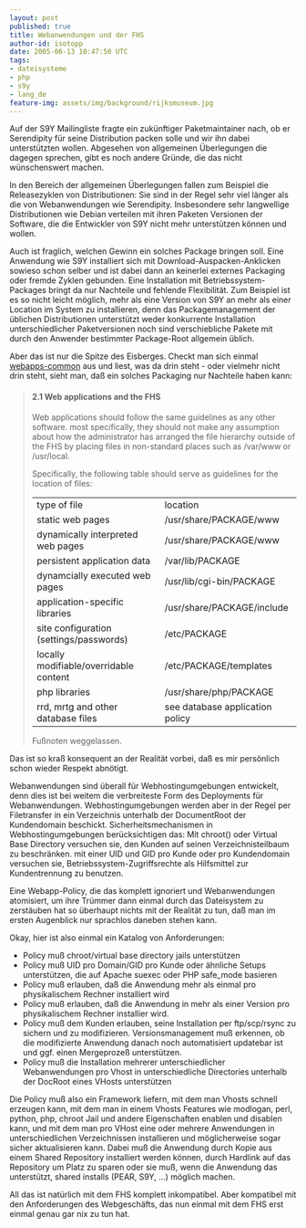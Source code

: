 ```yaml
---
layout: post
published: true
title: Webanwendungen und der FHS
author-id: isotopp
date: 2005-06-13 10:47:50 UTC
tags:
- dateisysteme
- php
- s9y
- lang_de
feature-img: assets/img/background/rijksmuseum.jpg
---
```

Auf der S9Y Mailingliste fragte ein zukünftiger Paketmaintainer nach, ob er Serendipity für seine Distribution packen solle und wir ihn dabei unterstützten wollen. Abgesehen von allgemeinen Überlegungen die dagegen sprechen, gibt es noch andere Gründe, die das nicht wünschenswert machen.

In den Bereich der allgemeinen Überlegungen fallen zum Beispiel die Releasezyklen von Distributionen: Sie sind in der Regel sehr viel länger als die von Webanwendungen wie Serendipity. Insbesondere sehr langwellige Distributionen wie Debian verteilen mit ihren Paketen Versionen der Software, die die Entwickler von S9Y nicht mehr unterstützen können und wollen. 

Auch ist fraglich, welchen Gewinn ein solches Package bringen soll. Eine Anwendung wie S9Y installiert sich mit Download-Auspacken-Anklicken sowieso schon selber und ist dabei dann an keinerlei externes Packaging oder fremde Zyklen gebunden. Eine Installation mit Betriebssystem-Packages bringt da nur Nachteile und fehlende Flexibilität. Zum Beispiel ist es so nicht leicht möglich, mehr als eine Version von S9Y an mehr als einer Location im System zu installieren, denn das Packagemanagement der üblichen Distributionen unterstützt weder konkurrente Installation unterschiedlicher Paketversionen noch sind verschiebliche Pakete mit durch den Anwender bestimmter Package-Root allgemein üblich.
<br clear='all' />

Aber das ist nur die Spitze des Eisberges. Checkt man sich einmal <a href="https://alioth.debian.org/projects/webapps-common/">webapps-common</a> aus und liest, was da drin steht - oder vielmehr nicht drin steht, sieht man, daß ein solches Packaging nur Nachteile haben kann: <blockquote><h4>2.1 Web applications and the FHS</h4>
Web applications should follow the same guidelines as any other software. most specifically, they should not make any assumption about how the administrator has arranged the file hierarchy outside of the FHS by placing files in non-standard places such as /var/www or /usr/local.

Specifically, the following table should serve as guidelines for the location of files:
<table><tr><td>type of file</td><td>location</td></tr><tr><td>static web pages</td><td>/usr/share/PACKAGE/www</td></tr><tr><td>dynamically interpreted web pages</td><td>/usr/share/PACKAGE/www</td></tr><tr><td>persistent application data</td><td>/var/lib/PACKAGE</td></tr><tr><td>dynamcially executed web pages</td><td>/usr/lib/cgi-bin/PACKAGE</td></tr><tr><td>application-specific libraries</td><td>/usr/share/PACKAGE/include</td></tr><tr><td>site configuration (settings/passwords)</td><td>/etc/PACKAGE</td></tr><tr><td>locally modifiable/overridable content</td><td>/etc/PACKAGE/templates</td></tr><tr><td>php libraries</td><td>/usr/share/php/PACKAGE</td></tr><tr><td>rrd, mrtg and other database files</td><td>see database application policy</td></tr></table>Fußnoten weggelassen.</blockquote>

Das ist so kraß konsequent an der Realität vorbei, daß es mir persönlich schon wieder Respekt abnötigt.

Webanwendungen sind überall für Webhostingumgebungen entwickelt, denn dies ist bei weitem die verbreiteste Form des Deployments für Webanwendungen. Webhostingumgebungen werden aber in der Regel per Filetransfer in ein Verzeichnis unterhalb der DocumentRoot der Kundendomain beschickt. Sicherheitsmechanismen in Webhostingumgebungen berücksichtigen das: Mit chroot() oder Virtual Base Directory versuchen sie, den Kunden auf seinen Verzeichnisteilbaum zu beschränken. mit einer UID und GID pro Kunde oder pro Kundendomain versuchen sie, Betriebssystem-Zugriffsrechte als Hilfsmittel zur Kundentrennung zu benutzen.

Eine Webapp-Policy, die das komplett ignoriert und Webanwendungen atomisiert, um ihre Trümmer dann einmal durch das Dateisystem zu zerstäuben hat so überhaupt nichts mit der Realität zu tun, daß man im ersten Augenblick nur sprachlos daneben stehen kann.

Okay, hier ist also einmal ein Katalog von Anforderungen:

<ul><li>Policy muß chroot/virtual base directory jails unterstützen</li><li>Policy muß UID pro Domain/GID pro Kunde oder ähnliche Setups unterstützen, die auf Apache suexec oder PHP safe_mode basieren</li><li>Policy muß erlauben, daß die Anwendung mehr als einmal pro physikalischem Rechner installiert wird</li><li>Policy muß erlauben, daß die Anwendung in mehr als einer Version pro physikalischem Rechner installier wird.</li><li>Policy muß dem Kunden erlauben, seine Installation per ftp/scp/rsync zu sichern und zu modifizieren. Versionsmanagement muß erkennen, ob die modifizierte Anwendung danach noch automatisiert updatebar ist und ggf. einen Mergeprozeß unterstützen.</li><li>Policy muß die Installation mehrerer unterschiedlicher Webanwendungen pro Vhost in unterschiedliche Directories unterhalb der DocRoot eines VHosts unterstützen</li></ul>

Die Policy muß also ein Framework liefern, mit dem man Vhosts schnell erzeugen kann, mit dem man in einem Vhosts Features wie modlogan, perl, python, php, chroot Jail und andere Eigenschaften enablen und disablen kann, und mit dem man pro VHost eine oder mehrere Anwendungen in unterschiedlichen Verzeichnissen installieren und möglicherweise sogar sicher aktualisieren kann. Dabei muß die Anwendung durch Kopie aus einem Shared Repository installiert werden können, durch Hardlink auf das Repository um Platz zu sparen oder sie muß, wenn die Anwendung das unterstützt, shared installs (PEAR, S9Y, ...) möglich machen.

All das ist natürlich mit dem FHS komplett inkompatibel. Aber kompatibel mit den Anforderungen des Webgeschäfts, das nun einmal mit dem FHS erst einmal genau gar nix zu tun hat.
